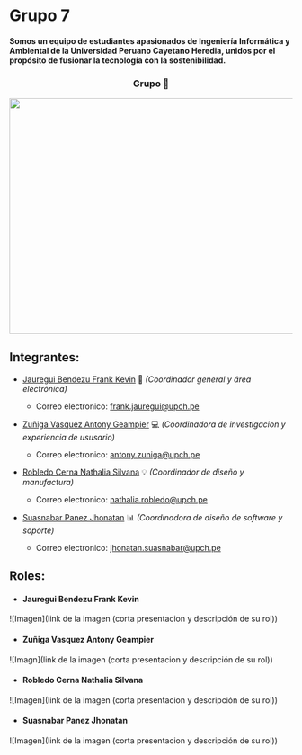 # Grupo 7
#### Somos un equipo de estudiantes apasionados de Ingeniería Informática y Ambiental de la Universidad Peruano Cayetano Heredia, unidos por el propósito de fusionar la tecnología con la sostenibilidad. 
<h3 align="center">Grupo 👥​ </h3>
<p align="center">
  <img width="700" height="420" src="imagen de todo el team :)">
</p> 

## Integrantes:

* [Jauregui Bendezu Frank Kevin](#Jauregui-Bendezu-Frank-Kevin) 📰 _(Coordinador general y área electrónica)_

  * Correo electronico: ​​​​frank.jauregui@upch.pe
    
* [Zuñiga Vasquez Antony Geampier](#Zuñiga-Vasquez-Antony-Geampier) 💻 _(Coordinadora de investigacion y experiencia de ususario)_

  * Correo electronico: antony.zuniga@upch.pe
  
* [Robledo Cerna Nathalia Silvana](#Robledo-Cerna-Nathalia-Silvana) 💡 _(Coordinador de diseño y manufactura)_

  * Correo electronico: nathalia.robledo@upch.pe
    
* [Suasnabar Panez Jhonatan](#Suasnabar-Panez-Jhonatan) 📊 _(Coordinadora de diseño de software y soporte)_

  * Correo electronico: jhonatan.suasnabar@upch.pe
    
## Roles:
 - #### Jauregui Bendezu Frank Kevin
 ![Imagen](link de la imagen (corta presentacion y descripción de su rol))
 - #### Zuñiga Vasquez Antony Geampier
 ![Imagn](link de la imagen (corta presentacion y descripción de su rol))
 - #### Robledo Cerna Nathalia Silvana
 ![Imagen](link de la imagen (corta presentacion y descripción de su rol))
 - #### Suasnabar Panez Jhonatan
 ![Imagen](link de la imagen (corta presentacion y descripción de su rol))
